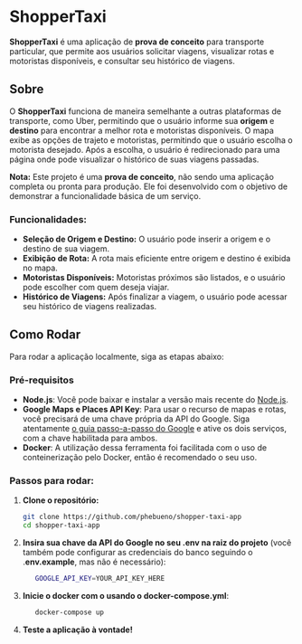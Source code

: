 # ShopperTaxi

**ShopperTaxi** é uma aplicação de **prova de conceito** para transporte particular, que permite aos usuários solicitar viagens, visualizar rotas e motoristas disponíveis, e consultar seu histórico de viagens.

## Sobre

O **ShopperTaxi** funciona de maneira semelhante a outras plataformas de transporte, como Uber, permitindo que o usuário informe sua **origem** e **destino** para encontrar a melhor rota e motoristas disponíveis. O mapa exibe as opções de trajeto e motoristas, permitindo que o usuário escolha o motorista desejado. Após a escolha, o usuário é redirecionado para uma página onde pode visualizar o histórico de suas viagens passadas.

**Nota:** Este projeto é uma **prova de conceito**, não sendo uma aplicação completa ou pronta para produção. Ele foi desenvolvido com o objetivo de demonstrar a funcionalidade básica de um serviço.

### Funcionalidades:
- **Seleção de Origem e Destino:** O usuário pode inserir a origem e o destino de sua viagem.
- **Exibição de Rota:** A rota mais eficiente entre origem e destino é exibida no mapa.
- **Motoristas Disponíveis:** Motoristas próximos são listados, e o usuário pode escolher com quem deseja viajar.
- **Histórico de Viagens:** Após finalizar a viagem, o usuário pode acessar seu histórico de viagens realizadas.

## Como Rodar

Para rodar a aplicação localmente, siga as etapas abaixo:

### Pré-requisitos

- **Node.js**:  Você pode baixar e instalar a versão mais recente do [Node.js](https://nodejs.org/).
- **Google Maps e Places API Key**: Para usar o recurso de mapas e rotas, você precisará de uma chave própria da API do Google. Siga atentamente [o guia passo-a-passo do Google](https://developers.google.com/maps/gmp-get-started) e ative os dois serviços, com a chave habilitada para ambos.
- **Docker**: A utilização dessa ferramenta foi facilitada com o uso de conteinerização pelo Docker, então é recomendado o seu uso.

### Passos para rodar:

1. **Clone o repositório:**

   ```bash
   git clone https://github.com/phebueno/shopper-taxi-app
   cd shopper-taxi-app

2. **Insira sua chave da API do Google no seu .env na raiz do projeto** (você também pode configurar as credenciais do banco seguindo o .**env.example**, mas não é necessário):

    ```bash
       GOOGLE_API_KEY=YOUR_API_KEY_HERE

3. **Inicie o docker com o usando o docker-compose.yml**:
    ```bash
       docker-compose up

4. **Teste a aplicação à vontade!**
